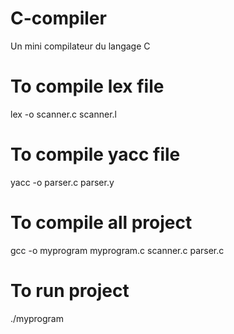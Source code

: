 # C-compiler
Un mini compilateur du langage C
# To compile lex file
lex -o scanner.c scanner.l
# To compile yacc file
yacc -o parser.c parser.y
# To compile all project
gcc -o myprogram myprogram.c scanner.c parser.c
# To run project
./myprogram
